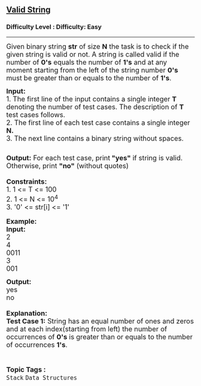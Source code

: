 <h2><a href="https://www.geeksforgeeks.org/problems/valid-string/0">Valid String</a></h2><h3>Difficulty Level : Difficulty: Easy</h3><hr><div class="problems_problem_content__Xm_eO"><p><span style="font-size:18px">Given binary string <strong>str</strong> of size <strong>N</strong> the task is to check if the given string is valid or not. A string is called valid if the number of <strong>0's</strong> equals the number of <strong>1's</strong> and at any moment starting from the left of the string number <strong>0's</strong> must be greater than or equals to the number of <strong>1's</strong>. </span></p>

<p><span style="font-size:18px"><strong>Input: </strong><br>
1. The first line of the input contains a single integer<em> </em> <strong>T</strong> denoting the number of test cases. The description of&nbsp;<strong>T</strong> test cases follows.<br>
2. The first line of each test case contains a single integer<strong> N</strong><strong>.</strong><br>
3. The next line contains a binary string without spaces.</span></p>

<p><br>
<span style="font-size:18px"><strong>Output:</strong> For each test case, print<strong> </strong><strong>"yes"</strong> if string is valid. Otherwise, print <strong>"no"</strong> (without quotes)<br>
<br>
<strong>Constraints:</strong><br>
1. 1 &lt;= T &lt;= 100</span><br>
<span style="font-size:18px">2. </span><span style="font-size:18px">1 &lt;= N &lt;= 10<sup>4</sup><br>
3. '0' &lt;= str[i] &lt;= '1'</span><br>
<br>
<span style="font-size:18px"><strong>Example:<br>
Input:</strong></span><br>
<span style="font-size:18px">2</span><br>
<span style="font-size:18px">4<br>
0011<br>
3<br>
001</span></p>

<p><strong><span style="font-size:18px">Output:</span></strong><br>
<span style="font-size:18px">yes<br>
no<br>
<br>
<strong>Explanation:</strong><br>
<strong>Test Case 1:</strong> String has an equal number of ones and zeros and at each index(starting from left) the number of occurrences of <strong>0's</strong> is greater than or equals to the&nbsp;number of occurrences <strong>1's</strong>.</span></p>
</div><br><p><span style=font-size:18px><strong>Topic Tags : </strong><br><code>Stack</code>&nbsp;<code>Data Structures</code>&nbsp;